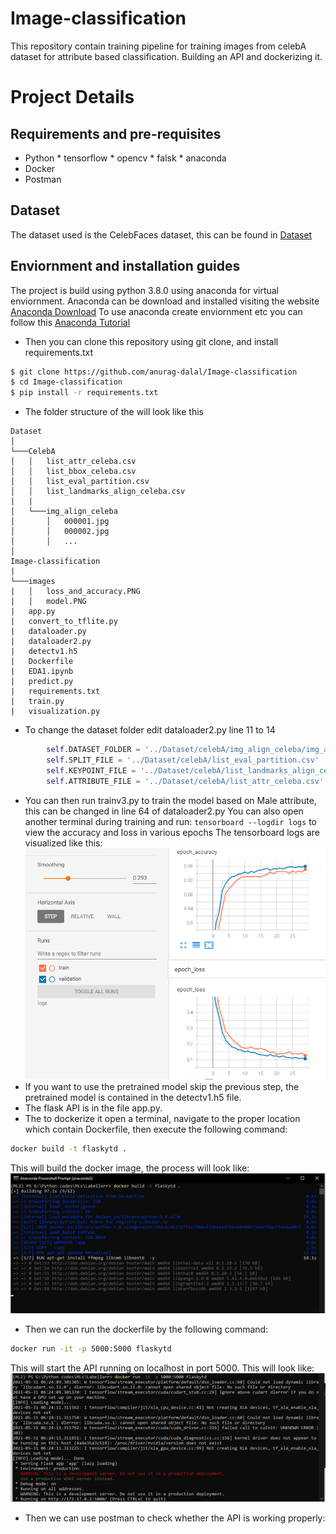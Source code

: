 # Image-classification
This repository contain training pipeline for training images from celebA dataset for attribute based classification. Building an API and dockerizing it.

# Project Details
## Requirements and pre-requisites
* Python
        * tensorflow
        * opencv
        * falsk
        * anaconda
* Docker
* Postman
## Dataset
The dataset used is the CelebFaces dataset, this can be found in [Dataset](https://www.kaggle.com/jessicali9530/celeba-dataset)
## Enviornment and installation guides
The project is build using python 3.8.0 using anaconda for virtual enviornment.
Anaconda can be download and installed visiting the website [Anaconda Download](https://www.anaconda.com/products/individual)
To use anaconda create enviornment etc you can follow this [Anaconda Tutorial](https://www.youtube.com/watch?v=beh7GE4FdnM)

* Then you can clone this repository using git clone, and install requirements.txt
```bash
$ git clone https://github.com/anurag-dalal/Image-classification
$ cd Image-classification
$ pip install -r requirements.txt
```
* The folder structure of the will look like this
```
Dataset
│   
└───CelebA
│   │   list_attr_celeba.csv
│   │   list_bbox_celeba.csv
│   │   list_eval_partition.csv
│   │   list_landmarks_align_celeba.csv
|   |
│   └───img_align_celeba
│       │   000001.jpg
│       │   000002.jpg
│       │   ...
│   
Image-classification
|
└───images
|   │   loss_and_accuracy.PNG
|   │   model.PNG
|   app.py
|   convert_to_tflite.py
|   dataloader.py
|   dataloader2.py
|   detectv1.h5
|   Dockerfile
|   EDA1.ipynb
|   predict.py
|   requirements.txt
|   train.py
|   visualization.py
```

* To change the dataset folder edit dataloader2.py line 11 to 14
```python
        self.DATASET_FOLDER = '../Dataset/celebA/img_align_celeba/img_align_celeba'
        self.SPLIT_FILE = '../Dataset/celebA/list_eval_partition.csv'
        self.KEYPOINT_FILE = '../Dataset/celebA/list_landmarks_align_celeba.csv'
        self.ATTRIBUTE_FILE = '../Dataset/celebA/list_attr_celeba.csv'
```

* You can then run trainv3.py to train the model based on Male attribute, this can be changed in line 64 of dataloader2.py
         You can also open another terminal during training and run:
         ```
         tensorboard --logdir logs
         ```
         to view the accuracy and loss in various epochs
        The tensorboard logs are visualized like this: \
        ![Loss Image](/images/loss_and_accuracy.PNG "loss image")
* If you want to use the pretrained model skip the previous step, the pretrained model is contained in the detectv1.h5 file.
* The flask API is in the file app.py.
* The to dockerize it open a terminal, navigate to the proper location which contain Dockerfile, then execute the following command:
```bash
docker build -t flaskytd .
```
This will build the docker image, the process will look like:\
![Docker Build Image](/images/docker-build-image.png "loss image")
* Then we can run the dockerfile by the following command:
```bash
docker run -it -p 5000:5000 flaskytd
```
This will start the API running on localhost in port 5000. This will look like:
![Docker Build Image](/images/docker-run-as-container.png "loss image")

* Then we can use postman to check whether the API is working properly:
